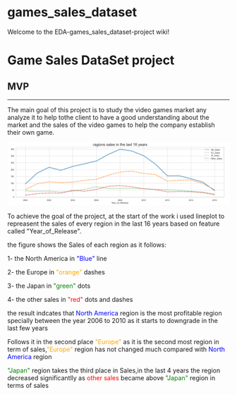 # games_sales_dataset
Welcome to the EDA-games_sales_dataset-project wiki!

# Game Sales DataSet project

## MVP  

***


The main goal of this project is to study the video games market any analyze it to help
tothe client to have a good understanding about the market and the sales of the video
games to help the company establish their own game.

![](https://github.com/QUITE7/EDA-games_sales_dataset-project/blob/main/fig1.png)



To achieve the goal of the project, at the start of the work i used lineplot to repreasent the sales of every region in the last 16 years based on feature called "Year_of_Release".

the figure shows the Sales of each region as it follows:

1- the North America in <font color=blue>"Blue"</font> line

2- the Europe in <font color=orange>"orange"</font> dashes

3- the Japan in <font color=green>"green"</font> dots

4- the other sales in <font color=red>"red"</font> dots and dashes


the result indcates that<font color=blue> North America</font> region is the most profitable region specially between the year 2006 to 2010 as it starts to downgrade in the last few years



Follows it in the second place <font color=orange>"Europe"</font> as it is the second most region in term of sales,<font color=orange>"Europe"</font> region has not changed much compared with<font color=blue> North America</font> region



<font color=green>"Japan"</font> region takes the third place in Sales,in the last 4 years the region decreased significantlly as<font color=red> other sales</font>  became above <font color=green>"Japan"</font> region in terms of sales




 
